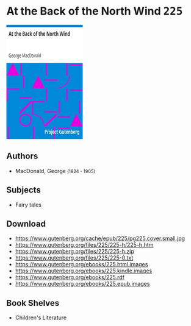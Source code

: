 # At the Back of the North Wind <kbd>225</kbd>

![](./cover.medium.jpg "")

## Authors


 - MacDonald, George <small>(1824 - 1905)</small>

## Subjects


 - Fairy tales

## Download


 - https://www.gutenberg.org/cache/epub/225/pg225.cover.small.jpg
 - https://www.gutenberg.org/files/225/225-h/225-h.htm
 - https://www.gutenberg.org/files/225/225-h.zip
 - https://www.gutenberg.org/files/225/225-0.txt
 - https://www.gutenberg.org/ebooks/225.html.images
 - https://www.gutenberg.org/ebooks/225.kindle.images
 - https://www.gutenberg.org/ebooks/225.rdf
 - https://www.gutenberg.org/ebooks/225.epub.images

## Book Shelves


 - Children's Literature
